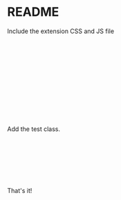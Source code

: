 README
======

Include the extension CSS and JS file

<code>

<script src="js/prototype.js" type="text/javascript"> </script>
<script src="js/scriptaculous.js" type="text/javascript"> </script>
<script src="js/unittest.js" type="text/javascript"> </script>
<script src="js/unittest-extensions.js" type="text/javascript"> </script>

<link rel="stylesheet" href="css/test.css" type="text/css"/>
<link rel="stylesheet" href="css/test-extensions.css" type="text/css"/>

</code>

Add the test class.

<code>

<div id="testlog1"></div>
<div id="testlog2"></div>
<div id="testlog3"></div>
<script>
    new Test.Unit.Runner(Test1, {testLog: 'testlog1', testRunTitle: 'Test 1'});
    new Test.Unit.Runner(Test2, {testLog: 'testlog2', testRunTitle: 'Test 2'});
    new Test.Unit.Runner(Test3, {testLog: 'testlog3', testRunTitle: 'Test 3'});
</script>

</code>

That's it!
